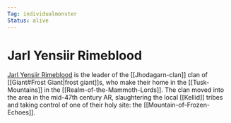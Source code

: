 ```yaml
---
Tag: individualmonster
Status: alive
---
```

# Jarl Yensiir Rimeblood
[Jarl Yensiir Rimeblood](https://pathfinderwiki.com/wiki/Yensiir_Rimeblood) is the leader of the [[Jhodagarn-clan]] clan of [[Giant#Frost Giant|frost giant]]s, who make their home in the [[Tusk-Mountains]] in the [[Realm-of-the-Mammoth-Lords]]. The clan moved into the area in the mid-47th century AR, slaughtering the local [[Kellid]] tribes and taking control of one of their holy site: the [[Mountain-of-Frozen-Echoes]]. 